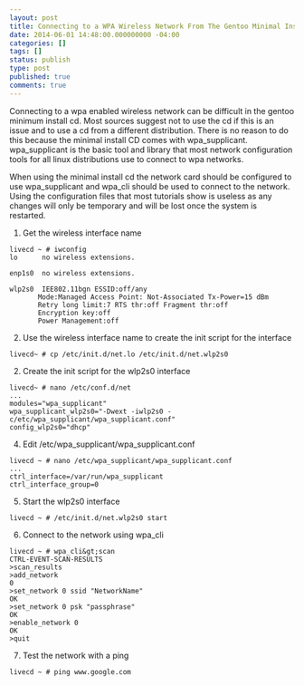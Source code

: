 ```yaml
---
layout: post
title: Connecting to a WPA Wireless Network From The Gentoo Minimal Install CD
date: 2014-06-01 14:48:00.000000000 -04:00
categories: []
tags: []
status: publish
type: post
published: true
comments: true
---
```

Connecting to a wpa enabled wireless network can be difficult in the gentoo minimum install cd. Most sources suggest not to use the cd if this is an issue and to use a cd from a different distribution. There is no reason to do this because the minimal install CD comes with wpa_supplicant. wpa_supplicant is the basic tool and library that most network configuration tools for all linux distributions use to connect to wpa networks.

When using the minimal install cd the network card should be configured to use wpa_supplicant and wpa_cli should be used to connect to the network. Using the configuration files that most tutorials show is useless as any changes will only be temporary and will be lost once the system is restarted.

1. Get the wireless interface name

```console
livecd ~ # iwconfig
lo      no wireless extensions.

enp1s0  no wireless extensions.

wlp2s0  IEE802.11bgn ESSID:off/any
       Mode:Managed Access Point: Not-Associated Tx-Power=15 dBm
       Retry long limit:7 RTS thr:off Fragment thr:off
       Encryption key:off
       Power Management:off
```

2. Use the wireless interface name to create the init script for the interface

```console
livecd~ # cp /etc/init.d/net.lo /etc/init.d/net.wlp2s0
```

2. Create the init script for the wlp2s0 interface

```console
livecd~ # nano /etc/conf.d/net
...
modules="wpa_supplicant"
wpa_supplicant_wlp2s0="-Dwext -iwlp2s0 -c/etc/wpa_supplicant/wpa_supplicant.conf"
config_wlp2s0="dhcp"
```

4. Edit /etc/wpa_supplicant/wpa_supplicant.conf

```console
livecd ~ # nano /etc/wpa_supplicant/wpa_supplicant.conf
...
ctrl_interface=/var/run/wpa_supplicant
ctrl_interface_group=0
```

5. Start the wlp2s0 interface

```console
livecd ~ # /etc/init.d/net.wlp2s0 start
```

6. Connect to the network using wpa_cli

```console
livecd ~ # wpa_cli&gt;scan
CTRL-EVENT-SCAN-RESULTS
>scan_results
>add_network
0
>set_network 0 ssid "NetworkName"
OK
>set_network 0 psk "passphrase"
OK
>enable_network 0
OK
>quit
```

7. Test the network with a ping

```console
livecd ~ # ping www.google.com
```

